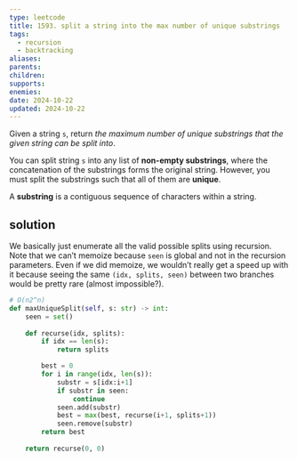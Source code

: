 ```yaml
---
type: leetcode
title: 1593. split a string into the max number of unique substrings
tags:
  - recursion
  - backtracking
aliases: 
parents: 
children: 
supports: 
enemies: 
date: 2024-10-22
updated: 2024-10-22
---
```


Given a string `s`, return _the maximum number of unique substrings that the given string can be split into_.

You can split string `s` into any list of **non-empty substrings**, where the concatenation of the substrings forms the original string. However, you must split the substrings such that all of them are **unique**.

A **substring** is a contiguous sequence of characters within a string.

## solution

We basically just enumerate all the valid possible splits using recursion. Note that we can’t memoize because `seen` is global and not in the recursion parameters. Even if we did memoize, we wouldn’t really get a speed up with it because seeing the same `(idx, splits, seen)` between two branches would be pretty rare (almost impossible?).

```python
# O(n2^n)
def maxUniqueSplit(self, s: str) -> int:
	seen = set()
	  
	def recurse(idx, splits):
		if idx == len(s):
			return splits

		best = 0
		for i in range(idx, len(s)):
			substr = s[idx:i+1]
			if substr in seen:
				continue
			seen.add(substr)
			best = max(best, recurse(i+1, splits+1))
			seen.remove(substr)
		return best
	  
	return recurse(0, 0)
```
